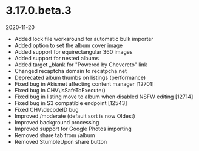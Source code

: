 # 3.17.0.beta.3

2020-11-20

- Added lock file workaround for automatic bulk importer
- Added option to set the album cover image
- Added support for equirectangular 360 images
- Added support for nested albums
- Added target _blank for "Powered by Chevereto" link
- Changed recaptcha domain to recatpcha.net
- Deprecated album thumbs on listings (performance)
- Fixed bug in Akismet affecting content manager [12701]
- Fixed bug in CHV\isSafeToExecute()
- Fixed bug in listing move to album when disabled NSFW editing [12714]
- Fixed bug in S3 compatible endpoint [12543]
- Fixed CHV\decodeID bug
- Improved /moderate (default sort is now Oldest)
- Improved background processing
- Improved support for Google Photos importing
- Removed share tab from /album
- Removed StumbleUpon share button
